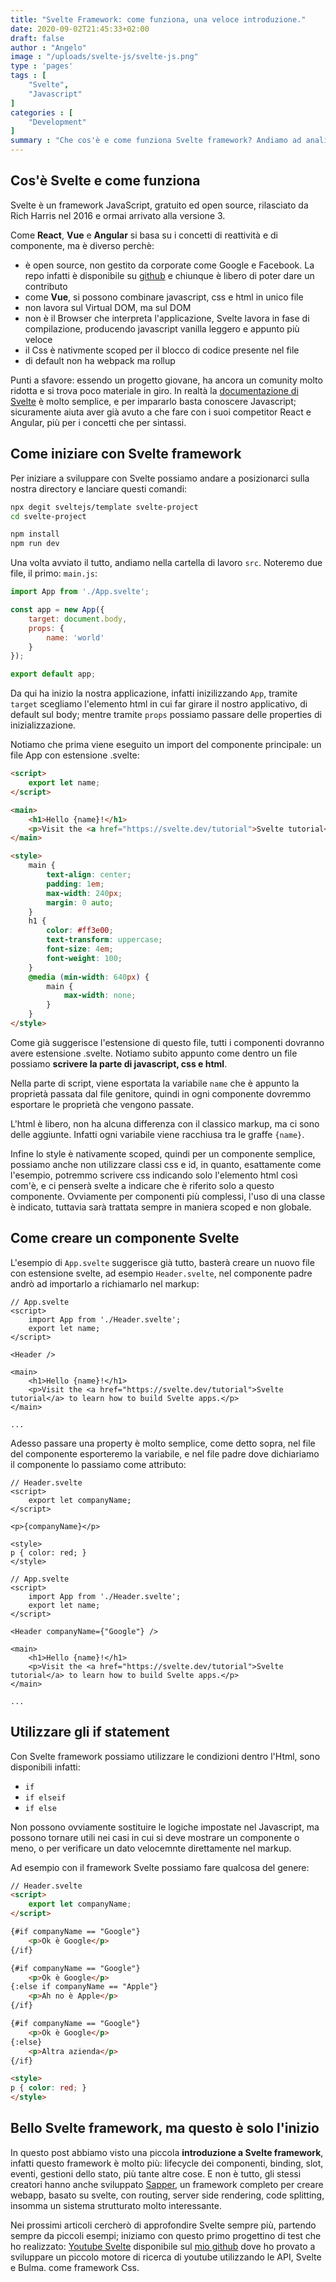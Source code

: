 ```yaml
---
title: "Svelte Framework: come funziona, una veloce introduzione."
date: 2020-09-02T21:45:33+02:00
draft: false
author : "Angelo"
image : "/uploads/svelte-js/svelte-js.png"
type : 'pages'
tags : [
    "Svelte",
    "Javascript"
]
categories : [
    "Development"
]
summary : "Che cos'è e come funziona Svelte framework? Andiamo ad analizzare come funziona questo framework che fa dei suoi punti forti la reattività, la semplicità e velocità."
---
```


## Cos'è Svelte e come funziona
Svelte è un framework JavaScript, gratuito ed open source, rilasciato da Rich Harris nel 2016 e ormai arrivato alla versione 3. 

Come **React**, **Vue** e **Angular** si basa su i concetti di reattività e di componente, ma è diverso perchè:
- è open source, non gestito da corporate come Google e Facebook. La repo infatti è disponibile su [github](https://github.com/sveltejs/svelte) e chiunque è libero di poter dare un contributo
- come **Vue**, si possono combinare javascript, css e html in unico file
- non lavora sul Virtual DOM, ma sul DOM
- non è il Browser che interpreta l'applicazione, Svelte lavora in fase di compilazione, producendo javascript vanilla leggero e appunto più veloce
- il Css è nativmente scoped per il blocco di codice presente nel file
- di default non ha webpack ma rollup

Punti a sfavore: essendo un progetto giovane, ha ancora un comunity molto ridotta e si trova poco materiale in giro. In realtà la [documentazione di Svelte](https://svelte.dev/docs) è molto semplice, e per impararlo basta conoscere Javascript; sicuramente aiuta aver già avuto a che fare con i suoi competitor React e Angular, più per i concetti che per sintassi.

## Come iniziare con Svelte framework
Per iniziare a sviluppare con Svelte possiamo andare a posizionarci sulla nostra directory e lanciare questi comandi:
```bash
npx degit sveltejs/template svelte-project
cd svelte-project

npm install
npm run dev
```

Una volta avviato il tutto, andiamo nella cartella di lavoro `src`. Noteremo due file, il primo: `main.js`:
```js
import App from './App.svelte';

const app = new App({
	target: document.body,
	props: {
		name: 'world'
	}
});

export default app;
```
Da qui ha inizio la nostra applicazione, infatti inizilizzando `App`, tramite `target` scegliamo l'elemento html in cui far girare il nostro applicativo, di default sul body; mentre tramite `props` possiamo passare delle properties di inizializzazione.

Notiamo che prima viene eseguito un import del componente principale: un file App con estensione .svelte:

```html
<script>
	export let name;
</script>

<main>
	<h1>Hello {name}!</h1>
	<p>Visit the <a href="https://svelte.dev/tutorial">Svelte tutorial</a> to learn how to build Svelte apps.</p>
</main>

<style>
	main {
		text-align: center;
		padding: 1em;
		max-width: 240px;
		margin: 0 auto;
	}
	h1 {
		color: #ff3e00;
		text-transform: uppercase;
		font-size: 4em;
		font-weight: 100;
	}
	@media (min-width: 640px) {
		main {
			max-width: none;
		}
	}
</style>
```
Come già suggerisce l'estensione di questo file, tutti i componenti dovranno avere estensione .svelte. Notiamo subito appunto come dentro un file possiamo **scrivere la parte di javascript, css e html**. 

Nella parte di script, viene esportata la variabile `name` che è appunto la proprietà passata dal file genitore, quindi in ogni componente dovremmo esportare le proprietà che vengono passate.

L'html è libero, non ha alcuna differenza con il classico markup, ma ci sono delle aggiunte. Infatti ogni variabile viene racchiusa tra le graffe `{name}`.

Infine lo style è nativamente scoped, quindi per un componente semplice, possiamo anche non utilizzare classi css e id, in quanto, esattamente come l'esempio, potremmo scrivere css indicando solo l'elemento html così com'è, e ci penserà svelte a indicare che è riferito solo a questo componente. Ovviamente per componenti più complessi, l'uso di una classe è indicato, tuttavia sarà trattata sempre in maniera scoped e non globale.

## Come creare un componente Svelte
L'esempio di `App.svelte` suggerisce già tutto, basterà creare un nuovo file con estensione svelte, ad esempio `Header.svelte`, nel componente padre andrò ad importarlo a richiamarlo nel markup:
```vue
// App.svelte
<script>
    import App from './Header.svelte';
	export let name;
</script>

<Header />

<main>
	<h1>Hello {name}!</h1>
	<p>Visit the <a href="https://svelte.dev/tutorial">Svelte tutorial</a> to learn how to build Svelte apps.</p>
</main>

...

```

Adesso passare una property è molto semplice, come detto sopra, nel file del componente esporteremo la variabile, e nel file padre dove dichiariamo il componente lo passiamo come attributo:
```vue
// Header.svelte
<script>
    export let companyName;
</script>

<p>{companyName}</p>

<style>
p { color: red; }
</style>
```

```vue
// App.svelte
<script>
    import App from './Header.svelte';
	export let name;
</script>

<Header companyName={"Google"} />

<main>
	<h1>Hello {name}!</h1>
	<p>Visit the <a href="https://svelte.dev/tutorial">Svelte tutorial</a> to learn how to build Svelte apps.</p>
</main>

...

```


## Utilizzare gli if statement
Con Svelte framework possiamo utilizzare le condizioni dentro l'Html, sono disponibili infatti:
- `if`
- `if elseif`
- `if else`

Non possono ovviamente sostituire le logiche impostate nel Javascript, ma possono tornare utili nei casi in cui si deve mostrare un componente o meno, o per verificare un dato velocemnte direttamente nel markup.

Ad esempio con il framework Svelte possiamo fare qualcosa del genere:
```html
// Header.svelte
<script>
    export let companyName;
</script>

{#if companyName == "Google"}
	<p>Ok è Google</p>
{/if}

{#if companyName == "Google"}
	<p>Ok è Google</p>
{:else if companyName == "Apple"}
	<p>Ah no è Apple</p>
{/if}

{#if companyName == "Google"}
	<p>Ok è Google</p>
{:else}
	<p>Altra azienda</p>
{/if}

<style>
p { color: red; }
</style>
```


## Bello Svelte framework, ma questo è solo l'inizio

In questo post abbiamo visto una piccola **introduzione a Svelte framework**, infatti questo framework è molto più: lifecycle dei componenti, binding, slot, eventi, gestioni dello stato, più tante altre cose. E non è tutto, gli stessi creatori hanno anche sviluppato [Sapper](https://sapper.svelte.dev/), un framework completo per creare webapp, basato su svelte, con routing, server side rendering, code splitting, insomma un sistema strutturato molto interessante.

Nei prossimi articoli cercherò di approfondire Svelte sempre più, partendo sempre da piccoli esempi; iniziamo con questo primo progettino di test che ho realizzato: [Youtube Svelte](https://github.com/angepili/youtube-svelte) disponibile sul [mio github](https://github.com/angepili/) dove ho provato a sviluppare un piccolo motore di ricerca di youtube utilizzando le API, Svelte e Bulma. come framework Css.